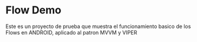 # Flow Demo

Este es un proyecto de prueba que muestra el funcionamiento basico de los Flows en ANDROID, aplicado al patron MVVM y VIPER